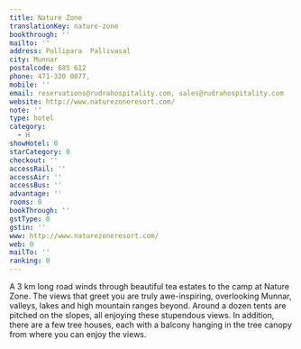 ```yaml
---
title: Nature Zone
translationKey: nature-zone
bookthrough: ''
mailto: ''
address: Pullipara  Pallivasal
city: Munnar
postalcode: 685 612
phone: 471-320 0077,
mobile: ''
email: reservations@rudrahospitality.com, sales@rudrahospitality.com
website: http://www.naturezoneresort.com/
note: ''
type: hotel
category:
  - H
showHotel: 0
starCategory: 0
checkout: ''
accessRail: ''
accessAir: ''
accessBus: ''
advantage: ''
rooms: 0
bookThrough: ''
gstType: 0
gstin: ''
www: http://www.naturezoneresort.com/
web: 0
mailTo: ''
ranking: 0
---
```







A 3 km long road winds through beautiful tea estates to the camp at Nature Zone. The views that greet you are truly awe-inspiring, overlooking Munnar, valleys, lakes and high mountain ranges beyond.    Around a dozen tents are pitched on the slopes, all enjoying these stupendous views. In addition, there are a few tree houses, each with a balcony hanging in the tree canopy from where you can enjoy the views.